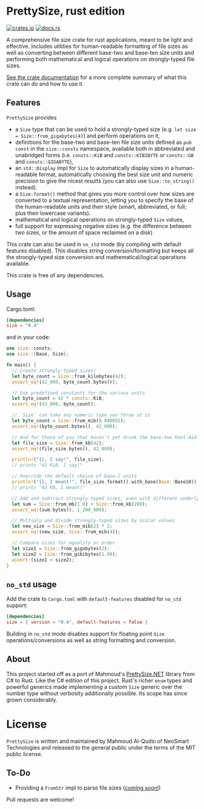 # PrettySize, rust edition

[![crates.io](https://img.shields.io/crates/v/size.svg)](https://crates.io/crates/size) [![docs.rs](https://docs.rs/size/badge.svg)](https://docs.rs/size/latest/size/)

A comprehensive file size crate for rust applications, meant to be light and effective.
Includes utilities for human-readable formatting of file sizes as well as converting
between different base-two and base-ten size units and performing both mathematical and
logical operations on strongly-typed file sizes.

[See the crate documentation](https://docs.rs/size/latest/size/) for a more complete summary of
what this crate can do and how to use it.

## Features

`PrettySize` provides

* a `Size` type that can be used to hold a strongly-typed size
  (e.g. `let size = Size::from_gigabytes(4)`) and perform operations on it,
* definitions for the base-two and base-ten file size units defined as `pub const` in the
  `size::consts` namespace, available both in abbreviated and unabridged forms (i.e.
  `consts::KiB` and `consts::KIBIBYTE` or `consts::GB` and `consts::GIGABYTE`),
* an `std::Display` impl for `Size` to automatically display sizes in a human-readable
  format, automatically choosing the best size unit and numeric precision to
  give the nicest results (you can also use `Size::to_string()` instead).
* a `Size.format()` method that gives you more control over how sizes are converted
  to a textual representation, letting you to specify the base of the human-readable
  units and their style (smart, abbreviated, or full; plus their lowercase variants).
* mathematical and logical operations on strongly-typed `Size` values,
* full support for expressing negative sizes (e.g. the difference between two sizes, or the
  amount of space reclaimed on a disk)

This crate can also be used in `no_std` mode (by compiling with default features
disabled). This disables string conversion/formatting but keeps all the strongly-typed
size conversion and mathematical/logical operations available.

This crate is free of any dependencies.

## Usage

Cargo.toml:

```toml
[dependencies]
size = "0.4"
```

and in your code:

```rust
use size::consts;
use size::{Base, Size};

fn main() {
  // Create strongly-typed sizes:
  let byte_count = Size::from_kilobytes(42);
  assert_eq!(42_000, byte_count.bytes());

  // Use predefined constants for the various units
  let byte_count = 42 * consts::KiB;
  assert_eq!(43_008, byte_count);

  // `Size` can take any numeric type you throw at it
  let byte_count = Size::from_mib(0.040055);
  assert_eq!(byte_count.bytes(), 42_000);

  // And for those of you that haven't yet drunk the base-two Kool-Aid:
  let file_size = Size::from_kb(42);
  assert_eq!(file_size.bytes(), 42_000);

  println!("{}, I say!", file_size);
  // prints "41 KiB, I say!"

  // Override the default choice of base-2 units
  println!("{}, I meant!", file_size.format().with_base(Base::Base10));
  // prints "42 KB, I meant!"

  // Add and subtract strongly-typed sizes, even with different underlying types
  let sum = Size::from_mb(1.0) + Size::from_kb(200);
  assert_eq!(sum.bytes(), 1_200_000);

  // Multiply and divide strongly-typed sizes by scalar values
  let new_size = Size::from_mib(2) * 2;
  assert_eq!(new_size, Size::from_mib(4));

  // Compare sizes for equality or order
  let size1 = Size::from_gigabytes(2);
  let size2 = Size::from_gibibytes(1.99);
  assert!(size1 < size2);
}
```

## `no_std` usage

Add the crate to `Cargo.toml` with `default-features` disabled for `no_std` support:

```toml
[dependencies]
size = { version = "0.4", default-features = false }
```

Building in `no_std` mode disables support for floating point `Size` operations/conversions as well as string formatting and conversion.

## About

This project started off as a port of Mahmoud's
[PrettySize.NET](https://github.com/neosmart/PrettySize.net) library from C# to Rust. Like
the C# edition of this project. Rust's richer `enum` types and powerful generics made
implementing a custom `Size` generic over the number type without verbosity additionally
possible. Its scope has since grown considerably.

# License

`PrettySize` is written and maintained by Mahmoud Al-Qudsi of NeoSmart Technologies and
released to the general public under the terms of the MIT public license.

## To-Do

* Providing a `FromStr` impl to parse file sizes ([coming
  soon!](https://github.com/neosmart/prettysize-rs/pull/3))

Pull requests are welcome!
